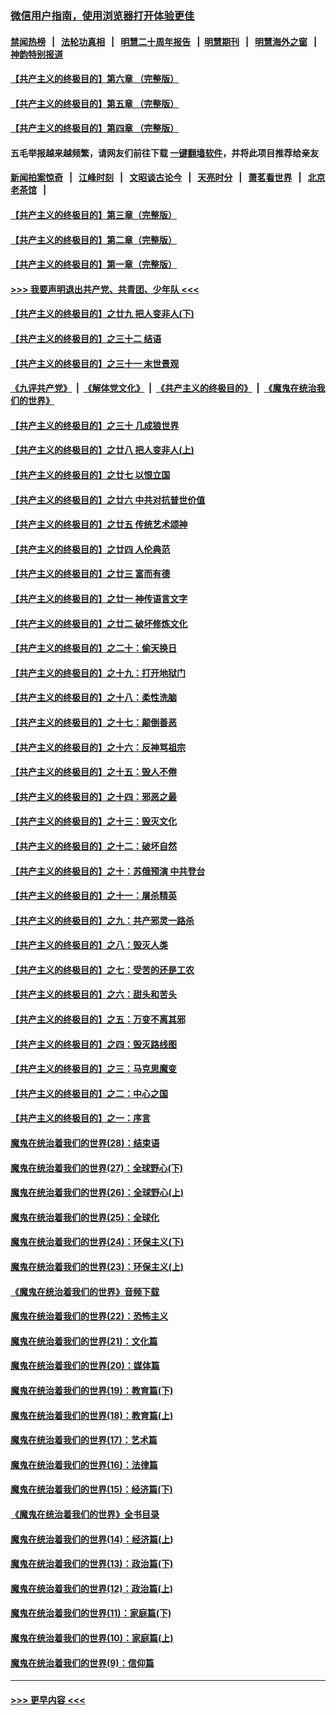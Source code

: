 ### [微信用户指南，使用浏览器打开体验更佳](https://github.com/gfw-breaker/banned-news1/blob/master/indexes/wechat-guide.md?t=0)
#### [禁闻热榜](热点新闻.md?t=0)  &nbsp;&nbsp;|&nbsp;&nbsp; [法轮功真相](https://github.com/gfw-breaker/truth/blob/master/README.md?t=0) &nbsp;&nbsp;|&nbsp;&nbsp; [明慧二十周年报告](https://github.com/gfw-breaker/mh-reports/blob/master/README.md?t=0) &nbsp;&nbsp;|&nbsp;&nbsp;[明慧期刊](https://github.com/gfw-breaker/mh-qikan) &nbsp;&nbsp;|&nbsp;&nbsp; [明慧海外之窗](https://github.com/gfw-breaker/mh-news/blob/master/README.md?t=0) &nbsp;&nbsp;|&nbsp;&nbsp; [神韵特别报道](https://github.com/gfw-breaker/mh-news/blob/master/shenyun.md?t=0)
#### [【共产主义的终极目的】第六章 （完整版）](../pages/nsc422/n11428913.md?t=02101955) 
#### [【共产主义的终极目的】第五章 （完整版）](../pages/nsc422/n11428912.md?t=02101955) 
#### [【共产主义的终极目的】第四章 （完整版）](../pages/nsc422/n11428907.md?t=02101955) 
#### 五毛举报越来越频繁，请网友们前往下载 [一键翻墙软件](https://github.com/gfw-breaker/ssr-accounts)，并将此项目推荐给亲友
#### [新闻拍案惊奇](https://github.com/gfw-breaker/banned-news1/blob/master/pages/link4.md) &nbsp;&nbsp;|&nbsp;&nbsp; [江峰时刻](https://github.com/gfw-breaker/banned-news1/blob/master/pages/link4.md) &nbsp;&nbsp;|&nbsp;&nbsp; [文昭谈古论今](https://github.com/gfw-breaker/banned-news1/blob/master/pages/link4.md) &nbsp;&nbsp;|&nbsp;&nbsp; [天亮时分](https://github.com/gfw-breaker/banned-news1/blob/master/pages/link4.md) &nbsp;&nbsp;|&nbsp;&nbsp; [萧茗看世界](https://github.com/gfw-breaker/banned-news1/blob/master/pages/link4.md) &nbsp;&nbsp;|&nbsp;&nbsp; [北京老茶馆](https://github.com/gfw-breaker/banned-news1/blob/master/pages/link4.md) &nbsp;&nbsp;|&nbsp;&nbsp; 
#### [【共产主义的终极目的】第三章（完整版）](../pages/nsc422/n11428848.md?t=02101955) 
#### [【共产主义的终极目的】第二章（完整版）](../pages/nsc422/n11428831.md?t=02101955) 
#### [【共产主义的终极目的】第一章（完整版）](../pages/nsc422/n11417651.md?t=02101955) 
#### [>>> 我要声明退出共产党、共青团、少年队 <<<](https://github.com/begood0513/goodnews/blob/master/quit/letter.md) 
#### [【共产主义的终极目的】之廿九 把人变非人(下)](../pages/nsc422/n11344140.md?t=02101955) 
#### [【共产主义的终极目的】之三十二 结语](../pages/nsc422/n11360535.md?t=02101955) 
#### [【共产主义的终极目的】之三十一 末世景观](../pages/nsc422/n11351129.md?t=02101955) 
#### [《九评共产党》](https://github.com/begood0513/9ping.md/blob/master/README.md) &nbsp;|&nbsp; [《解体党文化》](../../../../jtdwh.md/blob/master/README.md)  &nbsp;|&nbsp; [《共产主义的终极目的》](../../../../gczydzjmd.md/blob/master/README.md) &nbsp;|&nbsp; [《魔鬼在统治我们的世界》](../../../../mgztzwmdsj.md/blob/master/README.md) 
#### [【共产主义的终极目的】之三十 几成狼世界](../pages/nsc422/n11348280.md?t=02101955) 
#### [【共产主义的终极目的】之廿八 把人变非人(上)](../pages/nsc422/n11340492.md?t=02101955) 
#### [【共产主义的终极目的】之廿七 以恨立国](../pages/nsc422/n11336944.md?t=02101955) 
#### [【共产主义的终极目的】之廿六 中共对抗普世价值](../pages/nsc422/n11324785.md?t=02101955) 
#### [【共产主义的终极目的】之廿五 传统艺术颂神](../pages/nsc422/n11296396.md?t=02101955) 
#### [【共产主义的终极目的】之廿四 人伦典范](../pages/nsc422/n11296397.md?t=02101955) 
#### [【共产主义的终极目的】之廿三 富而有德](../pages/nsc422/n11283598.md?t=02101955) 
#### [【共产主义的终极目的】之廿一 神传语言文字](../pages/nsc422/n11263265.md?t=02101955) 
#### [【共产主义的终极目的】之廿二 破坏修炼文化](../pages/nsc422/n11245728.md?t=02101955) 
#### [【共产主义的终极目的】之二十：偷天换日](../pages/nsc422/n11238846.md?t=02101955) 
#### [【共产主义的终极目的】之十九：打开地狱门](../pages/nsc422/n11206376.md?t=02101955) 
#### [【共产主义的终极目的】之十八：柔性洗脑](../pages/nsc422/n11199994.md?t=02101955) 
#### [【共产主义的终极目的】之十七：颠倒善恶](../pages/nsc422/n11179782.md?t=02101955) 
#### [【共产主义的终极目的】之十六：反神骂祖宗](../pages/nsc422/n11166798.md?t=02101955) 
#### [【共产主义的终极目的】之十五：毁人不倦](../pages/nsc422/n11166792.md?t=02101955) 
#### [【共产主义的终极目的】之十四：邪恶之最](../pages/nsc422/n11150249.md?t=02101955) 
#### [【共产主义的终极目的】之十三：毁灭文化](../pages/nsc422/n11135227.md?t=02101955) 
#### [【共产主义的终极目的】之十二：破坏自然](../pages/nsc422/n11135214.md?t=02101955) 
#### [【共产主义的终极目的】之十：苏俄预演 中共登台](../pages/nsc422/n11118424.md?t=02101955) 
#### [【共产主义的终极目的】之十一：屠杀精英](../pages/nsc422/n11118442.md?t=02101955) 
#### [【共产主义的终极目的】之九：共产邪灵一路杀](../pages/nsc422/n11114139.md?t=02101955) 
#### [【共产主义的终极目的】之八：毁灭人类](../pages/nsc422/n11108503.md?t=02101955) 
#### [【共产主义的终极目的】之七：受苦的还是工农](../pages/nsc422/n11101809.md?t=02101955) 
#### [【共产主义的终极目的】之六：甜头和苦头](../pages/nsc422/n11096971.md?t=02101955) 
#### [【共产主义的终极目的】之五：万变不离其邪](../pages/nsc422/n11091285.md?t=02101955) 
#### [【共产主义的终极目的】之四：毁灭路线图](../pages/nsc422/n11086284.md?t=02101955) 
#### [【共产主义的终极目的】之三：马克思魔变](../pages/nsc422/n11061941.md?t=02101955) 
#### [【共产主义的终极目的】之二：中心之国](../pages/nsc422/n11047728.md?t=02101955) 
#### [【共产主义的终极目的】之一：序言](../pages/nsc422/n11086077.md?t=02101955) 
#### [魔鬼在统治着我们的世界(28)：结束语](../pages/nsc422/n10936246.md?t=02101955) 
#### [魔鬼在统治着我们的世界(27)：全球野心(下)](../pages/nsc422/n10928319.md?t=02101955) 
#### [魔鬼在统治着我们的世界(26)：全球野心(上)](../pages/nsc422/n10900318.md?t=02101955) 
#### [魔鬼在统治着我们的世界(25)：全球化](../pages/nsc422/n10788205.md?t=02101955) 
#### [魔鬼在统治着我们的世界(24)：环保主义(下)](../pages/nsc422/n10695307.md?t=02101955) 
#### [魔鬼在统治着我们的世界(23)：环保主义(上)](../pages/nsc422/n10688613.md?t=02101955) 
#### [《魔鬼在统治着我们的世界》音频下载](../pages/nsc422/n10635553.md?t=02101955) 
#### [魔鬼在统治着我们的世界(22)：恐怖主义](../pages/nsc422/n10614727.md?t=02101955) 
#### [魔鬼在统治着我们的世界(21)：文化篇](../pages/nsc422/n10597706.md?t=02101955) 
#### [魔鬼在统治着我们的世界(20)：媒体篇](../pages/nsc422/n10586579.md?t=02101955) 
#### [魔鬼在统治着我们的世界(19)：教育篇(下)](../pages/nsc422/n10564808.md?t=02101955) 
#### [魔鬼在统治着我们的世界(18)：教育篇(上)](../pages/nsc422/n10526970.md?t=02101955) 
#### [魔鬼在统治着我们的世界(17)：艺术篇](../pages/nsc422/n10499093.md?t=02101955) 
#### [魔鬼在统治着我们的世界(16)：法律篇](../pages/nsc422/n10485969.md?t=02101955) 
#### [魔鬼在统治着我们的世界(15)：经济篇(下)](../pages/nsc422/n10469975.md?t=02101955) 
#### [《魔鬼在统治着我们的世界》全书目录](../pages/nsc422/n10464261.md?t=02101955) 
#### [魔鬼在统治着我们的世界(14)：经济篇(上)](../pages/nsc422/n10457370.md?t=02101955) 
#### [魔鬼在统治着我们的世界(13)：政治篇(下)](../pages/nsc422/n10448270.md?t=02101955) 
#### [魔鬼在统治着我们的世界(12)：政治篇(上)](../pages/nsc422/n10444576.md?t=02101955) 
#### [魔鬼在统治着我们的世界(11)：家庭篇(下)](../pages/nsc422/n10440961.md?t=02101955) 
#### [魔鬼在统治着我们的世界(10)：家庭篇(上)](../pages/nsc422/n10435448.md?t=02101955) 
#### [魔鬼在统治着我们的世界(9)：信仰篇](../pages/nsc422/n10432159.md?t=02101955) 

----
#### [ >>> 更早内容 <<< ](../indexes/nsc422-earlier.md)
